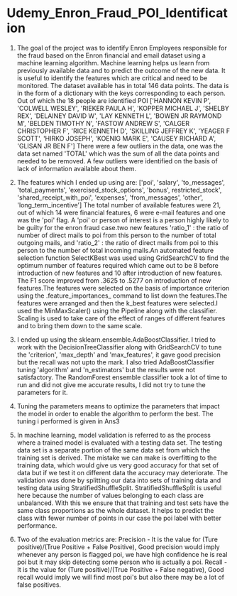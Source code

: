 # Udemy_Enron_Fraud_POI_Identification

1. The goal of the project was to identify Enron Employees responsible for the fraud based on the Enron financial and email dataset using a machine learning algorithm. Machine learning helps us learn from previously available data and to predict the outcome of the new data. It is useful to identify the features which are critical and need to be monitored.
The dataset available has in total 146 data points. The data is in the form of a dictionary with the keys corresponding to each person. Out of which the 18 people are identified POI ['HANNON KEVIN P', 'COLWELL WESLEY', 'RIEKER PAULA H', 'KOPPER MICHAEL J', 'SHELBY REX', 'DELAINEY DAVID W', 'LAY KENNETH L', 'BOWEN JR RAYMOND M', 'BELDEN TIMOTHY N', 'FASTOW ANDREW S', 'CALGER CHRISTOPHER F', 'RICE KENNETH D', 'SKILLING JEFFREY K', 'YEAGER F SCOTT', 'HIRKO JOSEPH', 'KOENIG MARK E', 'CAUSEY RICHARD A', 'GLISAN JR BEN F']
There were a few outliers in the data, one was the data set named 'TOTAL' which was the sum of all the data points and needed to be removed. A few outliers were identified on the basis of lack of information available about them.

2. The features which I ended up using are:
['poi', 'salary', 'to_messages', 'total_payments', 'exercised_stock_options', 'bonus', restricted_stock', 'shared_receipt_with_poi', 'expenses', 'from_messages', 'other', 'long_term_incentive']
The total number of available features were 21, out of which 14 were financial features, 6 were e-mail features and one was the 'poi' flag. A 'poi' or person of interest is a person highly likely to be guilty for the enron fraud case.two new features 'ratio_1' : the ratio of number of direct mails to poi from this person to the number of total outgoing mails, and 'ratio_2' : the ratio of direct mails from poi to this person to the number of total incoming mails.An automated feature selection function SelectKBest was used using GridSearchCV to find the optimum number of features required which came out to be 8 before introduction of new features and 10 after introduction of new features. The F1 score improved from .3625 to .5277 on introduction of new features.The features were selected on the basis of importance criterion using the .feature_importances_ command to list down the features.The features were arranged and then the k_best features were selected.I used the MinMaxScaler() using the Pipeline along with the classifier. Scaling is used to take care of the effect of ranges of different features and to bring them down to the same scale.

3. I ended up using the sklearn.ensemble.AdaBoostClassifier. I tried to work with the DecisionTreeClassifier along with GridSearchCV to tune the 'criterion', 'max_depth' and 'max_features', it gave good precision but the recall was not upto the mark. I also tried AdaBoostClassifier tuning 'algorithm' and 'n_estimators' but the results were not satisfactory. The RandomForest ensemble classifier took a lot of time to run and did not give me accurate results, I did not try to tune the parameters for it.

4. Tuning the parameters means to optimize the parameters that impact the model in order to enable the algorithm to perform the best. The tuning i performed is given in Ans3

5. In machine learning, model validation is referred to as the process where a trained model is evaluated with a testing data set. The testing data set is a separate portion of the same data set from which the training set is derived.
The mistake we can make is overfitting to the training data, which would give us very good accuracy for that set of data but if we test it on different data the accuracy may deteriorate. The validation was done by splitting our data into sets of training data and testing data using StratifiedShuffleSplit. StratifiedShuffleSplit is useful here because the number of values belonging to each class are unbalanced. With this we ensure that that training and test sets have the same class proportions as the whole dataset. It helps to predict the class with fewer number of points in our case the poi label with better performance.

6. Two of the evaluation metrics are:
Precision - It is the value for (Ture positive)/(True Positive + False Positive), Good precision would imply whenever any person is flagged poi, we have high confidence he is real poi but it may skip detecting some person who is actually a poi.
Recall - It is the value for (Ture positive)/(True Positive + False negative), Good recall would imply we will find most poi's but also there may be a lot of false positives.
